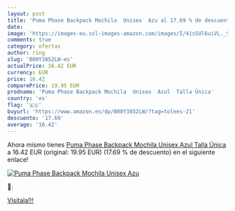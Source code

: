 ```yaml
---
layout: post
title: 'Puma Phase Backpack Mochila  Unisex  Azu al 17.69 % de descuento'
date: 
image: 'https://images-eu.ssl-images-amazon.com/images/I/41sSUl6uiVL._SL200_.jpg'
comments: true
category: ofertas
author: ring
slug: 'B00Y3852LW-es'
actualPrice: 16.42 EUR
currency: EUR
price: 16.42
comparePrice: 19.95 EUR
prodname: 'Puma Phase Backpack Mochila  Unisex  Azul  Talla Única'
country: 'es'
flag: '🇪🇸'
buyurl: 'https://www.amazon.es/dp/B00Y3852LW/?tag=tolees-21'
descuento: '17.69'
average: '16.42'
---
```


Ahora mismo tienes [Puma Phase Backpack Mochila  Unisex  Azul  Talla Única](https://www.amazon.es/dp/B00Y3852LW/?tag=tolees-21) a 16.42 EUR (original: 19.95 EUR) (17.69 %  de descuento) en el siguiente enlace!

[![Puma Phase Backpack Mochila  Unisex  Azu](https://images-eu.ssl-images-amazon.com/images/I/41sSUl6uiVL._SL200_.jpg)](https://www.amazon.es/dp/B00Y3852LW/?tag=tolees-21)

🔎:


[Visítala!!!](https://www.amazon.es/dp/B00Y3852LW/?tag=tolees-21)
